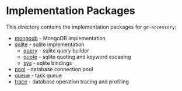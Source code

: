 # Implementation Packages

This directory contains the implementation packages for `go-accessory`:

  * [mongodb](./mongodb) - MongoDB implementation
  * [sqlite](./sqlite) - sqlite implementation
    * [query](./sqlite/query) - sqlite query builder
    * [quote](./sqlite/quote) - sqlite quoting and keyword escaping
    * [sys](./sqlite/sys) - sqlite bindings
  * [pool](./pool) - database connection pool
  * [queue](./queue) - task queue
  * [trace](./trace) - database operation tracing and profiling

